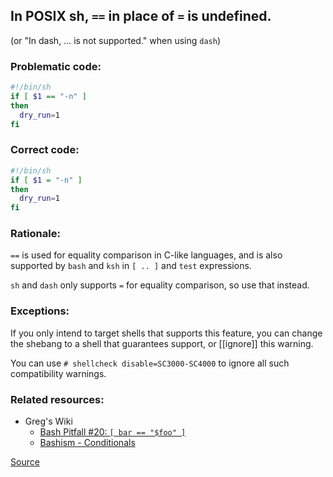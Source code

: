 ## In POSIX sh, `==` in place of `=` is undefined.

(or "In dash, ... is not supported." when using `dash`)

### Problematic code:

```sh
#!/bin/sh
if [ $1 == "-n" ]
then
  dry_run=1
fi
```

### Correct code:

```sh
#!/bin/sh
if [ $1 = "-n" ]
then
  dry_run=1
fi
```

### Rationale:

`==` is used for equality comparison in C-like languages, and is also supported by `bash` and `ksh` in `[ .. ]` and `test` expressions.

`sh` and `dash` only supports `=` for equality comparison, so use that instead.

### Exceptions:

If you only intend to target shells that supports this feature, you can change
the shebang to a shell that guarantees support, or [[ignore]] this warning.

You can use `# shellcheck disable=SC3000-SC4000` to ignore all such compatibility
warnings.

### Related resources:

* Greg's Wiki
    * [Bash Pitfall #20: `[ bar == "$foo" ]`](https://mywiki.wooledge.org/BashPitfalls#pf20)
    * [Bashism - Conditionals](https://mywiki.wooledge.org/Bashism#Conditionals)

[Source](https://github.com/koalaman/shellcheck/wiki/SC3014)

